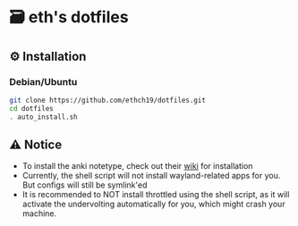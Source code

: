 # 🗃️ eth's dotfiles

## ⚙️ Installation
### Debian/Ubuntu
```sh
git clone https://github.com/ethch19/dotfiles.git
cd dotfiles
. auto_install.sh
```

## ⚠️ Notice
- To install the anki notetype, check out their [wiki](https://docs.ankiweb.net/templates/intro.html) for installation
- Currently, the shell script will not install wayland-related apps for you. But configs will still be symlink'ed
- It is recommended to NOT install throttled using the shell script, as it will activate the undervolting automatically for you, which might crash your machine.
